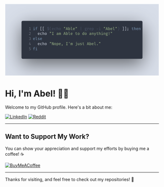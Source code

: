 ![Wallpaper](./assets/image.png)

# Hi, I'm Abel! 👨‍💻

Welcome to my GitHub profile. Here's a bit about me:

[![LinkedIn](https://img.shields.io/badge/LinkedIn-%230077B5.svg?logo=linkedin&logoColor=white)](https://linkedin.com/in/AbelHristodor)
[![Reddit](https://img.shields.io/badge/Reddit-%23FF4500.svg?logo=Reddit&logoColor=white)](https://reddit.com/user/abel_hristodor)

---

## Want to Support My Work?

You can show your appreciation and support my efforts by buying me a coffee! ☕

[![BuyMeACoffee](https://img.shields.io/badge/Buy%20Me%20a%20Coffee-ffdd00?style=for-the-badge&logo=buy-me-a-coffee&logoColor=black)](https://buymeacoffee.com/AbelHristodor)

---

Thanks for visiting, and feel free to check out my repositories! 🚀
